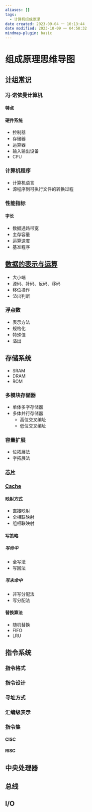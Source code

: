 ```yaml
---
aliases: []
tags:
  - 计算机组成原理
date created: 2023-09-04 一 10:13:44
date modified: 2023-10-09 一 04:58:32
mindmap-plugin: basic
---
```


# 组成原理思维导图

## [计组常识](计组常识.md)

### 冯·诺依曼计算机

#### 特点

#### 硬件系统

- 控制器
- 存储器
- 运算器
- 输入输出设备
- CPU

### 计算机程序

- 计算机语言
- 源程序到可执行文件的转换过程

### 性能指标

#### 字长

- 数据通路带宽
- 主存容量
- 运算速度
- 基准程序

## [数据的表示与运算](数据的表示与运算.md)

- 大小端
- 源码、补码、反码、移码
- 移位操作
- 溢出判断

### 浮点数

- 表示方法
- 规格化
- 特殊值
- 溢出

## 存储系统

- SRAM
- DRAM
- ROM

### 多模块存储器

- 单体多字存储器
- 多体并行存储器
  - 高位交叉编址
  - 低位交叉编址

### 容量扩展

- 位拓展法
- 字拓展法

### [芯片](芯片.md)

### [Cache](Cache.md)

#### 映射方式

- 直接映射
- 全相联映射
- 组相联映射

#### 写策略

##### 写命中

- 全写法
- 写回法

##### 写未命中

- 非写分配法
- 写分配法

#### 替换算法

- 随机替换
- FIFO
- LRU

## 指令系统

### 指令格式

### 指令设计

### 寻址方式

### 汇编级表示

### 指令集

#### CISC

#### RISC

## 中央处理器

## 总线

## I/O
